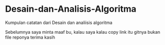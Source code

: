 # Desain-dan-Analisis-Algoritma
Kumpulan catatan dari Desain dan analiisis algoritma 


Sebelumnya saya minta maaf bu, kalau saya kalau copy link itu gitnya bukan file reponya
terima kasih
